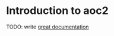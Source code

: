# Introduction to aoc2

TODO: write [great documentation](http://jacobian.org/writing/what-to-write/)
